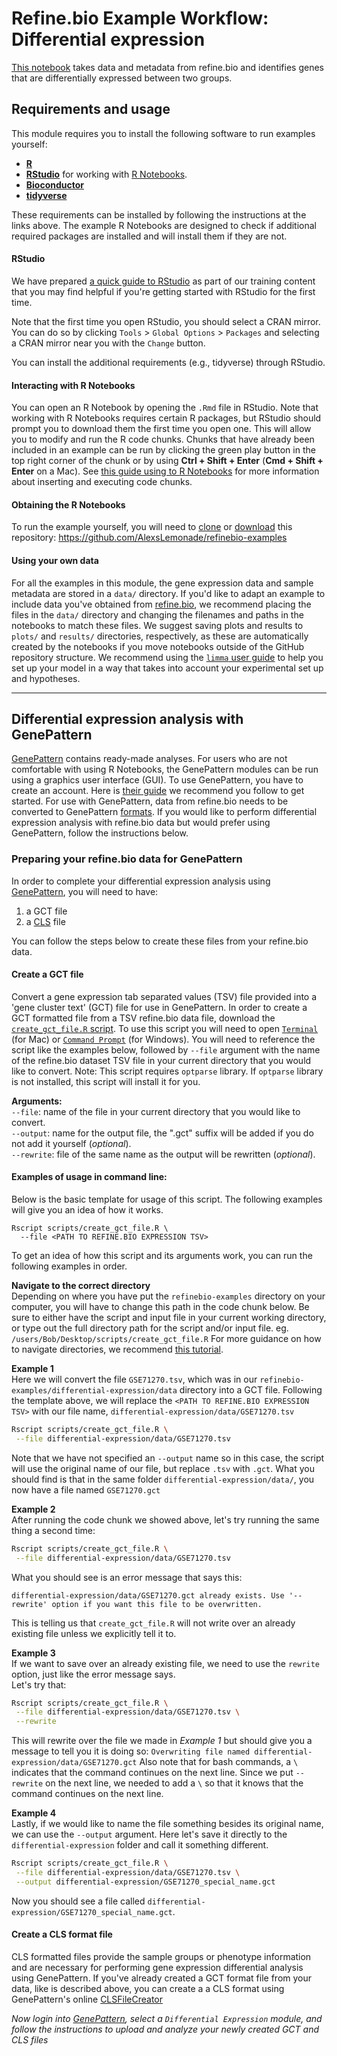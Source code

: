 # Refine.bio Example Workflow: Differential expression

[This notebook](https://alexslemonade.github.io/refinebio-examples/differential-expression/gene_DE.nb.html)
takes data and metadata from refine.bio and identifies genes that are differentially expressed between two groups.

## Requirements and usage

This module requires you to install the following software to run examples yourself:

* [**R**](https://cran.r-project.org/)
* [**RStudio**](https://www.rstudio.com/products/RStudio/) for working with [R Notebooks](https://bookdown.org/yihui/rmarkdown/notebook.html).
* [**Bioconductor**](https://bioconductor.org/install/)
* [**tidyverse**](https://www.tidyverse.org/)

These requirements can be installed by following the instructions at the links above.
The example R Notebooks are designed to check if additional required packages are installed and will install them if they are not.

#### RStudio

We have prepared [a quick guide to RStudio](https://github.com/AlexsLemonade/training-modules/blob/master/intro_to_R_tidyverse/00-rstudio_guide.md) as part of our training content that you may find helpful if you're getting started with RStudio for the first time.

Note that the first time you open RStudio, you should select a CRAN mirror.
You can do so by clicking `Tools` > `Global Options` > `Packages` and selecting a CRAN mirror near you with the `Change` button.

You can install the additional requirements (e.g., tidyverse) through RStudio.

#### Interacting with R Notebooks

You can open an R Notebook by opening the `.Rmd` file in RStudio.
Note that working with R Notebooks requires certain R packages, but RStudio should prompt you to download them the first time you open one.
This will allow you to modify and run the R code chunks.
Chunks that have already been included in an example can be run by clicking the green play button in the top right corner of the chunk or by using **Ctrl + Shift + Enter** (**Cmd + Shift + Enter** on a Mac).
See [this guide using to R Notebooks](https://bookdown.org/yihui/rmarkdown/notebook.html#using-notebooks) for more information about inserting and executing code chunks.

#### Obtaining the R Notebooks

To run the example yourself, you will need to [clone](https://help.github.com/articles/cloning-a-repository/) or [download](https://stackoverflow.com/a/6466993) this repository: https://github.com/AlexsLemonade/refinebio-examples

#### Using your own data

For all the examples in this module, the gene expression data and sample metadata are stored in a `data/` directory.
If you'd like to adapt an example to include data you've obtained from [refine.bio](https://www.refine.bio/), we recommend placing the files in the `data/` directory and changing the filenames and paths in the notebooks to match these files.
We suggest saving plots and results to `plots/` and `results/` directories, respectively, as these are automatically created by the notebooks if you move notebooks outside of the GitHub repository structure.
We recommend using the [`limma` user guide](https://www.bioconductor.org/packages/devel/bioc/vignettes/limma/inst/doc/usersguide.pdf)
to help you set up your model in a way that takes into account your experimental
set up and hypotheses.

***
## Differential expression analysis with GenePattern

[GenePattern](https://cloud.genepattern.org/gp/pages/login.jsf) contains ready-made analyses.
For users who are not comfortable with using R Notebooks, the GenePattern modules can be run using a graphics user interface (GUI).
To use GenePattern, you have to create an account.
Here is [their guide](http://software.broadinstitute.org/cancer/software/genepattern/quick-start) we recommend you follow to get started.
For use with GenePattern, data from refine.bio needs to be converted to GenePattern
[formats](http://software.broadinstitute.org/cancer/software/genepattern/file-formats-guide).
If you would like to perform differential expression analysis with refine.bio data but would prefer using GenePattern, follow the instructions below.

### Preparing your refine.bio data for GenePattern

In order to complete your differential expression analysis using [GenePattern](https://cloud.genepattern.org/gp/pages/login.jsf), you will need to have:  
 1) a GCT file    
 2) a [CLS](https://software.broadinstitute.org/cancer/software/genepattern/file-formats-guide#CLS) file  

You can follow the steps below to create these files from your refine.bio data.

#### Create a GCT file

Convert a gene expression tab separated values (TSV) file provided into a 'gene cluster text' (GCT) file for use in GenePattern.
In order to create a GCT formatted file from a TSV refine.bio data file, download the
[`create_gct_file.R` script](https://github.com/AlexsLemonade/refinebio-examples/blob/master/scripts/create_gct_file.R).
To use this script you will need to open [`Terminal`](https://macpaw.com/how-to/use-terminal-on-mac) (for Mac) or [`Command Prompt`](https://www.lifewire.com/command-prompt-2625840) (for Windows).
You will need to reference the script like the examples below, followed by `--file` argument with the name of the refine.bio dataset TSV file in your current directory that you would like to convert.
Note: This script requires `optparse` library. If `optparse` library is not installed, this script will install it for you.

**Arguments:**     
`--file`: name of the file in your current directory that you would like to convert.      
`--output`: name for the output file, the ".gct" suffix will be added if you do not add it yourself (*optional*).  
`--rewrite`: file of the same name as the output will be rewritten (*optional*).     

#### Examples of usage in command line:

Below is the basic template for usage of this script.
The following examples will give you an idea of how it works.

```
Rscript scripts/create_gct_file.R \
  --file <PATH TO REFINE.BIO EXPRESSION TSV>
```
To get an idea of how this script and its arguments work, you can run the following examples in order.

**Navigate to the correct directory**  
Depending on where you have put the `refinebio-examples` directory on your computer, you will have to change this path in the code chunk below.
Be sure to either have the script and input file in your current working directory, or type out the full directory path for the script and/or input file. eg. `/users/Bob/Desktop/scripts/create_gct_file.R`
For more guidance on how to navigate directories, we recommend [this tutorial](https://swcarpentry.github.io/shell-novice/02-filedir/index.html).

**Example 1**  
Here we will convert the file `GSE71270.tsv`, which was in our `refinebio-examples/differential-expression/data` directory into a GCT file.
Following the template above, we will replace the `<PATH TO REFINE.BIO EXPRESSION TSV>` with our file name, `differential-expression/data/GSE71270.tsv`

 ```bash
Rscript scripts/create_gct_file.R \
  --file differential-expression/data/GSE71270.tsv
 ```

Note that we have not specified an `--output` name so in this case, the script will use the original name of our file, but replace `.tsv` with `.gct`.
What you should find is that in the same folder `differential-expression/data/`, you now have a file named `GSE71270.gct`

**Example 2**  
After running the code chunk we showed above, let's try running the same thing a second time:

```bash
Rscript scripts/create_gct_file.R \
 --file differential-expression/data/GSE71270.tsv
```

What you should see is an error message that says this:

```
differential-expression/data/GSE71270.gct already exists. Use '--rewrite' option if you want this file to be overwritten.
```

This is telling us that `create_gct_file.R` will not write over an already existing file unless we explicitly tell it to.

**Example 3**  
If we want to save over an already existing file, we need to use the `rewrite` option, just like the error message says.  
Let's try that:

```bash
Rscript scripts/create_gct_file.R \
 --file differential-expression/data/GSE71270.tsv \
 --rewrite
```

This will rewrite over the file we made in *Example 1* but should give you a message to tell you it is doing so: `Overwriting file named differential-expression/data/GSE71270.gct`
Also note that for bash commands, a `\` indicates that the command continues on the next line.
Since we put `--rewrite` on the next line, we needed to add a `\` so that it knows that the command continues on the next line.

**Example 4**  
Lastly, if we would like to name the file something besides its original name, we can use the `--output` argument.
Here let's save it directly to the `differential-expression` folder and call it something different.

```bash
Rscript scripts/create_gct_file.R \
 --file differential-expression/data/GSE71270.tsv \
 --output differential-expression/GSE71270_special_name.gct
```

Now you should see a file called `differential-expression/GSE71270_special_name.gct`.

#### Create a CLS format file

CLS formatted files provide the sample groups or phenotype information and are necessary for performing gene expression differential analysis using GenePattern.
If you've already created a GCT format file from your data, like is described above, you can create a a CLS format using GenePattern's online
[CLSFileCreator](http://software.broadinstitute.org/cancer/software/genepattern/modules/docs/ClsFileCreator/4)

*Now login into [GenePattern](https://cloud.genepattern.org/gp/pages/login.jsf), select a `Differential Expression` module, and follow the instructions to upload and analyze your newly created GCT and CLS files*
